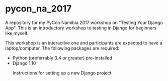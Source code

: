 # pycon_na_2017
A repository for my PyCon Namibia 2017 workshop on "Testing Your Django App". This is an introductory workshop to testing in Django for beginners like myself.

This workshop is an interactive one and participants are expected to have a laptop/computer. The following packages are required:
<ul> 
<li>Python (preferrably 3.4 or greater) pre-installed</li>
<li>Django 1.10</li>

Instructions for setting up a new Django project
